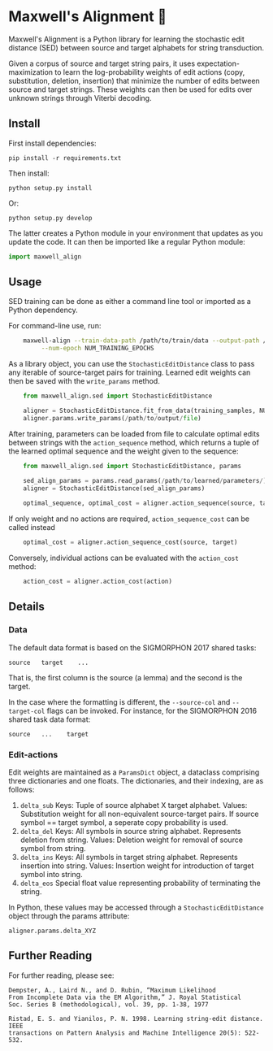 # Maxwell's Alignment 👹

Maxwell's Alignment is a Python library for learning the stochastic edit distance (SED)
between source and target alphabets for string transduction. 

Given a corpus of source and target string pairs, it uses expectation-maximization 
to learn the log-probability weights of edit actions (copy, substitution, deletion, insertion)
that minimize the number of edits between source and target strings. These weights
can then be used for edits over unknown strings through Viterbi decoding.

## Install

First install dependencies:

    pip install -r requirements.txt

Then install:

    python setup.py install

Or:

    python setup.py develop

The latter creates a Python module in your environment that updates as you
update the code. It can then be imported like a regular Python module:

```python
import maxwell_align
```

## Usage

SED training can be done as either a command line tool or imported as a
Python dependency. 

For command-line use, run:

```bash
	maxwell-align --train-data-path /path/to/train/data --output-path /path/to/output/file \
	     --num-epoch NUM_TRAINING_EPOCHS
```

As a library object, you can use the `StochasticEditDistance` class to pass any iterable
of source-target pairs for training. Learned edit weights can then be saved with the
`write_params` method.

```python
    from maxwell_align.sed import StochasticEditDistance

	aligner = StochasticEditDistance.fit_from_data(training_samples, NUM_TRAINING_EPOCHS)
	aligner.params.write_params(/path/to/output/file)
```

After training, parameters can be loaded from file to calculate optimal edits between
strings with the `action_sequence` method, which returns a tuple of the learned optimal
sequence and the weight given to the sequence:

```python
    from maxwell_align.sed import StochasticEditDistance, params

	sed_align_params = params.read_params(/path/to/learned/parameters/)
	aligner = StochasticEditDistance(sed_align_params)
	
	optimal_sequence, optimal_cost = aligner.action_sequence(source, target)
```

If only weight and no actions are required, `action_sequence_cost` can be called instead

```python
    optimal_cost = aligner.action_sequence_cost(source, target)
```

Conversely, individual actions can be evaluated with the `action_cost` method:

```python
    action_cost = aligner.action_cost(action)
```

## Details

### Data

The default data format is based on the SIGMORPHON 2017 shared tasks:

    source   target    ...

That is, the first column is the source (a lemma) and the second is the target.

In the case where the formatting is different, the `--source-col` and `--target-col`
flags can be invoked. For instance, for the SIGMORPHON 2016 shared task data format:

    source   ...    target

### Edit-actions

Edit weights are maintained as a `ParamsDict` object, a dataclass comprising three dictionaries
and one floats. The dictionaries, and their indexing, are as follows:

1. `delta_sub`
        Keys: Tuple of source alphabet X target alphabet. 
		Values: Substitution weight for all non-equivalent source-target pairs.
		        If source symbol == target symbol, a seperate copy probability is used.
2. `delta_del`
        Keys: All symbols in source string alphabet. Represents deletion from string.
		Values: Deletion weight for removal of source symbol from string.
2. `delta_ins`
        Keys: All symbols in target string alphabet. Represents insertion into string.
		Values: Insertion weight for introduction of target symbol into string.
2. `delta_eos`
        Special float value representing probability of terminating the string.

In Python, these values may be accessed through a `StochasticEditDistance` object through the params attribute:

    aligner.params.delta_XYZ

## Further Reading

For further reading, please see:

	Dempster, A., Laird N., and D. Rubin, “Maximum Likelihood
	From Incomplete Data via the EM Algorithm,” J. Royal Statistical
	Soc. Series B (methodological), vol. 39, pp. 1-38, 1977

    Ristad, E. S. and Yianilos, P. N. 1998. Learning string-edit distance. IEEE
    transactions on Pattern Analysis and Machine Intelligence 20(5): 522-532.
